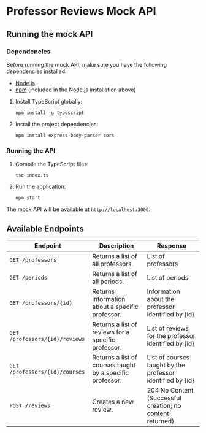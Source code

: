 # Professor Reviews Mock API


## Running the mock API

### Dependencies

Before running the mock API, make sure you have the following dependencies installed:

- [Node.js](https://nodejs.org/en/download/)
- [npm](https://www.npmjs.com/get-npm) (included in the Node.js installation above)

1. Install TypeScript globally:
    ```
    npm install -g typescript
    ```

2. Install the project dependencies:
    ```
    npm install express body-parser cors
    ```

### Running the API

1. Compile the TypeScript files:
    ```
    tsc index.ts
    ```

2. Run the application:
    ```
    npm start
    ```

The mock API will be available at `http://localhost:3000`.

## Available Endpoints

| Endpoint                        | Description                                               | Response                                                                                                       |
|---------------------------------|-----------------------------------------------------------|----------------------------------------------------------------------------------------------------------------|
| `GET /professors `                | Returns a list of all professors.                         | List of professors                                                                                             |
| `GET /periods`                    | Returns a list of all periods.                            | List of periods                                                                                                |
| `GET /professors/{id}`            | Returns information about a specific professor.           | Information about the professor identified by {id}                                                             |
| `GET /professors/{id}/reviews`    | Returns a list of reviews for a specific professor.       | List of reviews for the professor identified by {id}                                                           |
| `GET /professors/{id}/courses`    | Returns a list of courses taught by a specific professor. | List of courses taught by the professor identified by {id}                                                     |
| `POST /reviews`                   | Creates a new review.                                     | 204 No Content (Successful creation; no content returned)                                                       |

